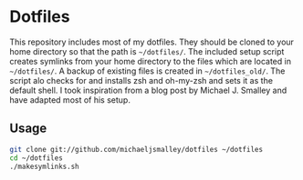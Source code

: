 Dotfiles
========

This repository includes most of my dotfiles.  They should be cloned to your
home directory so that the path is `~/dotfiles/`.  The included setup script
creates symlinks from your home directory to the files which are located in
`~/dotfiles/`. A backup of existing files is created in `~/dotfiles_old/`.  The
script alo checks for and installs zsh and oh-my-zsh and sets it as the default
shell. I took inspiration from a blog post by Michael J. Smalley and have
adapted most of his setup.

Usage
------------

``` bash
git clone git://github.com/michaeljsmalley/dotfiles ~/dotfiles
cd ~/dotfiles
./makesymlinks.sh
